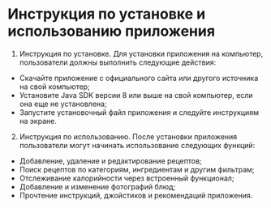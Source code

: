 # Инструкция по установке и использованию приложения

1. Инструкция по установке. Для установки приложения на компьютер, пользователи должны выполнить следующие действия:

- Скачайте приложение с официального сайта или другого источника на свой компьютер;
- Установите Java SDK версии 8 или выше на свой компьютер, если она еще не установлена;
- Запустите установочный файл приложения и следуйте инструкциям на экране.

2. Инструкция по использованию. После установки приложения пользователи могут начинать использование следующих функций:

- Добавление, удаление и редактирование рецептов;
- Поиск рецептов по категориям, ингредиентам и другим фильтрам;
- Отслеживание калорийности через встроенный функционал;
- Добавление и изменение фотографий блюд;
- Прочтение инструкций, джойстиков и рекомендаций приложения.